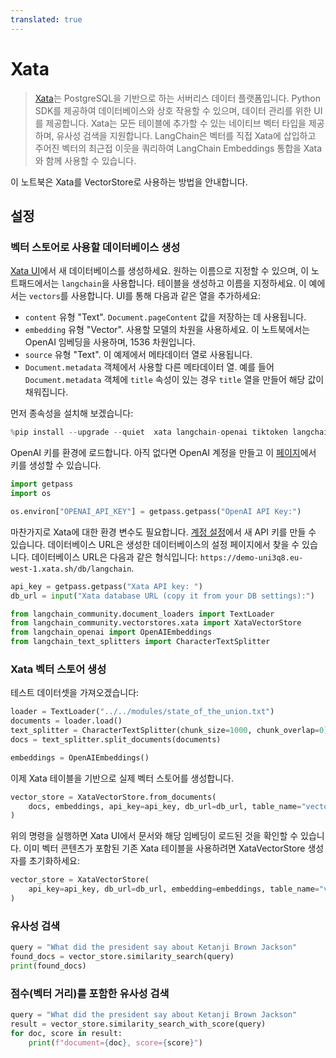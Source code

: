 ```yaml
---
translated: true
---
```


# Xata

> [Xata](https://xata.io)는 PostgreSQL을 기반으로 하는 서버리스 데이터 플랫폼입니다. Python SDK를 제공하여 데이터베이스와 상호 작용할 수 있으며, 데이터 관리를 위한 UI를 제공합니다.
> Xata는 모든 테이블에 추가할 수 있는 네이티브 벡터 타입을 제공하며, 유사성 검색을 지원합니다. LangChain은 벡터를 직접 Xata에 삽입하고 주어진 벡터의 최근접 이웃을 쿼리하여 LangChain Embeddings 통합을 Xata와 함께 사용할 수 있습니다.

이 노트북은 Xata를 VectorStore로 사용하는 방법을 안내합니다.

## 설정

### 벡터 스토어로 사용할 데이터베이스 생성

[Xata UI](https://app.xata.io)에서 새 데이터베이스를 생성하세요. 원하는 이름으로 지정할 수 있으며, 이 노트패드에서는 `langchain`을 사용합니다.
테이블을 생성하고 이름을 지정하세요. 이 예에서는 `vectors`를 사용합니다. UI를 통해 다음과 같은 열을 추가하세요:

* `content` 유형 "Text". `Document.pageContent` 값을 저장하는 데 사용됩니다.
* `embedding` 유형 "Vector". 사용할 모델의 차원을 사용하세요. 이 노트북에서는 OpenAI 임베딩을 사용하며, 1536 차원입니다.
* `source` 유형 "Text". 이 예제에서 메타데이터 열로 사용됩니다.
* `Document.metadata` 객체에서 사용할 다른 메타데이터 열. 예를 들어 `Document.metadata` 객체에 `title` 속성이 있는 경우 `title` 열을 만들어 해당 값이 채워집니다.

먼저 종속성을 설치해 보겠습니다:

```python
%pip install --upgrade --quiet  xata langchain-openai tiktoken langchain
```

OpenAI 키를 환경에 로드합니다. 아직 없다면 OpenAI 계정을 만들고 이 [페이지](https://platform.openai.com/account/api-keys)에서 키를 생성할 수 있습니다.

```python
import getpass
import os

os.environ["OPENAI_API_KEY"] = getpass.getpass("OpenAI API Key:")
```

마찬가지로 Xata에 대한 환경 변수도 필요합니다. [계정 설정](https://app.xata.io/settings)에서 새 API 키를 만들 수 있습니다. 데이터베이스 URL은 생성한 데이터베이스의 설정 페이지에서 찾을 수 있습니다. 데이터베이스 URL은 다음과 같은 형식입니다: `https://demo-uni3q8.eu-west-1.xata.sh/db/langchain`.

```python
api_key = getpass.getpass("Xata API key: ")
db_url = input("Xata database URL (copy it from your DB settings):")
```

```python
from langchain_community.document_loaders import TextLoader
from langchain_community.vectorstores.xata import XataVectorStore
from langchain_openai import OpenAIEmbeddings
from langchain_text_splitters import CharacterTextSplitter
```

### Xata 벡터 스토어 생성

테스트 데이터셋을 가져오겠습니다:

```python
loader = TextLoader("../../modules/state_of_the_union.txt")
documents = loader.load()
text_splitter = CharacterTextSplitter(chunk_size=1000, chunk_overlap=0)
docs = text_splitter.split_documents(documents)

embeddings = OpenAIEmbeddings()
```

이제 Xata 테이블을 기반으로 실제 벡터 스토어를 생성합니다.

```python
vector_store = XataVectorStore.from_documents(
    docs, embeddings, api_key=api_key, db_url=db_url, table_name="vectors"
)
```

위의 명령을 실행하면 Xata UI에서 문서와 해당 임베딩이 로드된 것을 확인할 수 있습니다.
이미 벡터 콘텐츠가 포함된 기존 Xata 테이블을 사용하려면 XataVectorStore 생성자를 초기화하세요:

```python
vector_store = XataVectorStore(
    api_key=api_key, db_url=db_url, embedding=embeddings, table_name="vectors"
)
```

### 유사성 검색

```python
query = "What did the president say about Ketanji Brown Jackson"
found_docs = vector_store.similarity_search(query)
print(found_docs)
```

### 점수(벡터 거리)를 포함한 유사성 검색

```python
query = "What did the president say about Ketanji Brown Jackson"
result = vector_store.similarity_search_with_score(query)
for doc, score in result:
    print(f"document={doc}, score={score}")
```

